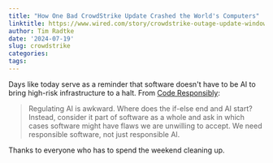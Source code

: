 ```yaml
---
title: "How One Bad CrowdStrike Update Crashed the World's Computers"
linktitle: https://www.wired.com/story/crowdstrike-outage-update-windows
author: Tim Radtke
date: '2024-07-19'
slug: crowdstrike
categories:
tags:
---
```


Days like today serve as a reminder that software doesn't have to be AI to bring high-risk infrastructure to a halt. From [Code Responsibly](https://minimizeregret.com/note/2023/11/12/code-responsibly):

> Regulating AI is awkward. Where does the if-else end and AI start? Instead, consider it part of software as a whole and ask in which cases software might have flaws we are unwilling to accept.
We need responsible software, not just responsible AI.

Thanks to everyone who has to spend the weekend cleaning up.
